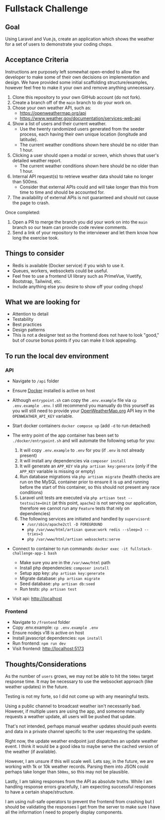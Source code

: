 # Fullstack Challenge

## Goal
Using Laravel and Vue.js, create an application which shows the weather for a set of users to demonstrate your coding chops.

## Acceptance Criteria
Instructions are purposely left somewhat open-ended to allow the developer to make some of their own decisions on implementation and design. We have provided some initial scaffolding structure/examples, however feel free to make it your own and remove anything unnecessary.

1. Clone this repository to your own GitHub account (do not fork).
2. Create a branch off of the `main` branch to do your work on.
3. Chose your own weather API, such as:
   - https://openweathermap.org/api
   - https://www.weather.gov/documentation/services-web-api
4. Show a list of users and their current weather.
   - Use the twenty randomized users generated from the seeder process, each having their own unique location (longitude and latitude).
   - The current weather conditions shown here should be no older than 1 hour.
5. Clicking a user should open a modal or screen, which shows that user's detailed weather report.
   - The current weather conditions shown here should be no older than 1 hour.
6. Internal API request(s) to retrieve weather data should take no longer than 500ms.
   - Consider that external APIs could and will take longer than this from time to time and should be accounted for.
7. The availability of external APIs is not guaranteed and should not cause the page to crash.

Once completed:
1. Open a PR to merge the branch you did your work on into the `main` branch so our team can provide code review comments.
2. Send a link of your repository to the interviewer and let them know how long the exercise took.

## Things to consider
- Redis is available (Docker service) if you wish to use it.
- Queues, workers, websockets could be useful.
- Feel free to use a frontend UI library such as PrimeVue, Vuetify, Bootstrap, Tailwind, etc. 
- Include anything else you desire to show off your coding chops!

## What we are looking for
- Attention to detail
- Testability
- Best practices
- Design patterns
- This is not a designer test so the frontend does not have to look "good," but of course bonus points if you can make it look appealing.

## To run the local dev environment

### API
- Navigate to `/api` folder
- Ensure [Docker](http://docker.com/get-started/) installed is active on host
- Although `entrypoint.sh` can copy the `.env.example` file via `cp .env.example .env`. I still recommend you manually do this yourself as you will still need to provide your [OpenWeatherMap.org](https://openweathermap.org/current) API key in the `OPENWEATHER_API_KEY` variable.
- Start docker containers `docker compose up` (add `-d` to run detached)
- The entry point of the app container has been set to `./docker/entrypoint.sh` and will automate the following setup for you:
   1. It will copy `.env.example` to `.env` for you (if `.env` is not already present)
   2. It will install any dependencies via `composer install`
   3. It will generate an `APP_KEY` via `php artisan key:generate` (only if the `APP_KEY` variable is missing or empty)
   4. Run database migrations via `php artisan migrate` (health checks are run on the MySQL container prior to ensure it is up and running before the start of this container, so this should not present any race conditions)
   5. Laravel unit tests are executed via `php artisan test --testsuite=Unit` (at this point, `apache2` is not serving our application, therefore we cannot run any `Feature` tests that rely on dependencies)
   6. The following services are initiated and handled by `supervisord`:
      - `/usr/sbin/apache2ctl -D FOREGROUND`
      - `php /var/www/html/artisan queue:work redis --sleep=3 --tries=3`
      - `php /var/www/html/artisan websockets:serve`

- Connect to container to run commands: `docker exec -it fullstack-challenge-app-1 bash`
  - Make sure you are in the `/var/www/html` path
  - Install php dependencies: `composer install`
  - Setup app key: `php artisan key:generate`
  - Migrate database: `php artisan migrate` 
  - Seed database: `php artisan db:seed`
  - Run tests: `php artisan test`
- Visit api: [http://localhost](http://localhost)

### Frontend
- Navigate to `/frontend` folder
- Copy .env.example: `cp .env.example .env`
- Ensure nodejs v18 is active on host
- Install javascript dependencies: `npm install`
- Run frontend: `npm run dev`
- Visit frontend: [http://localhost:5173](http://localhost:5173)

## Thoughts/Considerations
As the number of `users` grows, we may not be able to hit the `500ms` target response time. It may be necessary to use the websocket approach (like weather updates) in the future.

Testing is not my forte, so I did not come up with any meaningful tests.

Using a public channel to broadcast weather isn't necessarily bad. However, if multiple users are using the app, and someone manually requests a weather update, all users will be pushed that update.

That's not intended, perhaps manual weather updates should push events and data in a private channel specific to the user requesting the update.

Right now, the update weather endpoint just dispatches an update weather event. I think it would be a good idea to maybe serve the cached version of the weather (if available).

However, I am unsure if this will scale well. Lets say, in the future, we are working with 1k or 10k weather records. Parsing them into JSON could perhaps take longer than `500ms`, so this may not be plausible.

Lastly, I am taking responses from the API as absolute truths. While I am handling response errors gracefully, I am expecting successful responses to have a certain shape/structure.

I am using null-safe operators to prevent the frontend from crashing but I should be validating the responses I get from the server to make sure I have all the information I need to properly display components.
